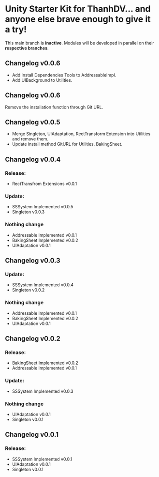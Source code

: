 # Unity Starter Kit for ThanhDV... and anyone else brave enough to give it a try!
This main branch is **inactive**. Modules will be developed in parallel on their **respective branches**.

## Changelog v0.0.6
- Add Install Dependencies Tools to AddressableImpl.
- Add UIBackground to Utilities.

## Changelog v0.0.6
Remove the installation function through Git URL.

## Changelog v0.0.5
- Merge Singleton, UIAdaptation, RectTransform Extension into Utilities and remove them.
- Update install method GitURL for Utilities, BakingSheet.

## Changelog v0.0.4
### Release:
- RectTransfrom Extensions v0.0.1
### Update:
- SSSystem Implemented v0.0.5
- Singleton v0.0.3
### Nothing change
- Addressable Implemented v0.0.1
- BakingSheet Implemented v0.0.2
- UIAdaptation v0.0.1

## Changelog v0.0.3
### Update:
- SSSystem Implemented v0.0.4
- Singleton v0.0.2
### Nothing change
- Addressable Implemented v0.0.1
- BakingSheet Implemented v0.0.2
- UIAdaptation v0.0.1

## Changelog v0.0.2
### Release:
- BakingSheet Implemented v0.0.2
- Addressable Implemented v0.0.1
### Update:
- SSSystem Implemented v0.0.3
### Nothing change
- UIAdaptation v0.0.1
- Singleton v0.0.1

## Changelog v0.0.1
### Release:
- SSSystem Implemented v0.0.1
- UIAdaptation v0.0.1
- Singleton v0.0.1
